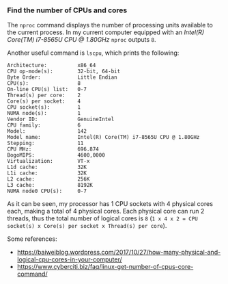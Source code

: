 ### Find the number of CPUs and cores

The `nproc` command displays the number of processing units available to the current process. In my current computer equipped with an *Intel(R) Core(TM) i7-8565U CPU @ 1.80GHz* `nproc` outputs `8`.

Another useful command is `lscpu`, which prints the following:

```
Architecture:          x86_64
CPU op-mode(s):        32-bit, 64-bit
Byte Order:            Little Endian
CPU(s):                8
On-line CPU(s) list:   0-7
Thread(s) per core:    2
Core(s) per socket:    4
CPU socket(s):         1
NUMA node(s):          1
Vendor ID:             GenuineIntel
CPU family:            6
Model:                 142
Model name:            Intel(R) Core(TM) i7-8565U CPU @ 1.80GHz
Stepping:              11
CPU MHz:               696.874
BogoMIPS:              4600,0000
Virtualization:        VT-x
L1d cache:             32K
L1i cache:             32K
L2 cache:              256K
L3 cache:              8192K
NUMA node0 CPU(s):     0-7
```

As it can be seen, my processor has 1 CPU sockets with 4 physical cores each, making a total of 4 physical cores. Each physical core can run 2 threads, thus the total number of logical cores is `8` (`1 x 4 x 2 = CPU socket(s) x Core(s) per socket x Thread(s) per core`).

Some references:
- https://baiweiblog.wordpress.com/2017/10/27/how-many-physical-and-logical-cpu-cores-in-your-computer/
- https://www.cyberciti.biz/faq/linux-get-number-of-cpus-core-command/
